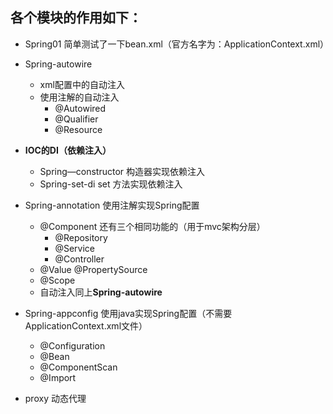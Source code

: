 ## 各个模块的作用如下：
- Spring01 简单测试了一下bean.xml（官方名字为：ApplicationContext.xml）
- Spring-autowire 
   - xml配置中的自动注入
   - 使用注解的自动注入
        - @Autowired 
        - @Qualifier
        - @Resource
   
- **IOC的DI（依赖注入）**
   - Spring—constructor 构造器实现依赖注入
   - Spring-set-di set 方法实现依赖注入
- Spring-annotation 使用注解实现Spring配置
    - @Component 还有三个相同功能的（用于mvc架构分层）
        - @Repository
        - @Service
        - @Controller
    - @Value @PropertySource
    - @Scope
    - 自动注入同上**Spring-autowire** 
- Spring-appconfig 使用java实现Spring配置（不需要ApplicationContext.xml文件）
    - @Configuration
    - @Bean
    - @ComponentScan
    - @Import
- proxy 动态代理
